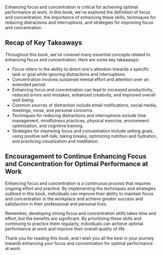 

Enhancing focus and concentration is critical for achieving optimal performance at work. In this book, we've explored the definition of focus and concentration, the importance of enhancing these skills, techniques for reducing distractions and interruptions, and strategies for improving focus and concentration.

Recap of Key Takeaways
----------------------

Throughout this book, we've covered many essential concepts related to enhancing focus and concentration. Here are some key takeaways:

* Focus refers to the ability to direct one's attention towards a specific task or goal while ignoring distractions and interruptions.
* Concentration involves sustained mental effort and attention over an extended period.
* Enhancing focus and concentration can lead to increased productivity, reduced errors and mistakes, enhanced creativity, and improved overall well-being.
* Common sources of distraction include email notifications, social media, meetings, noise, and personal concerns.
* Techniques for reducing distractions and interruptions include time management, mindfulness practices, physical exercise, environment optimization, and cognitive training.
* Strategies for improving focus and concentration include setting goals, using positive self-talk, taking breaks, optimizing nutrition and hydration, and practicing visualization and meditation.

Encouragement to Continue Enhancing Focus and Concentration for Optimal Performance at Work
-------------------------------------------------------------------------------------------

Enhancing focus and concentration is a continuous process that requires ongoing effort and practice. By implementing the techniques and strategies outlined in this book, individuals can improve their ability to maintain focus and concentration in the workplace and achieve greater success and satisfaction in their professional and personal lives.

Remember, developing strong focus and concentration skills takes time and effort, but the benefits are significant. By prioritizing these skills and continuing to practice them regularly, individuals can achieve optimal performance at work and improve their overall quality of life.

Thank you for reading this book, and I wish you all the best in your journey towards enhancing your focus and concentration for optimal performance at work.